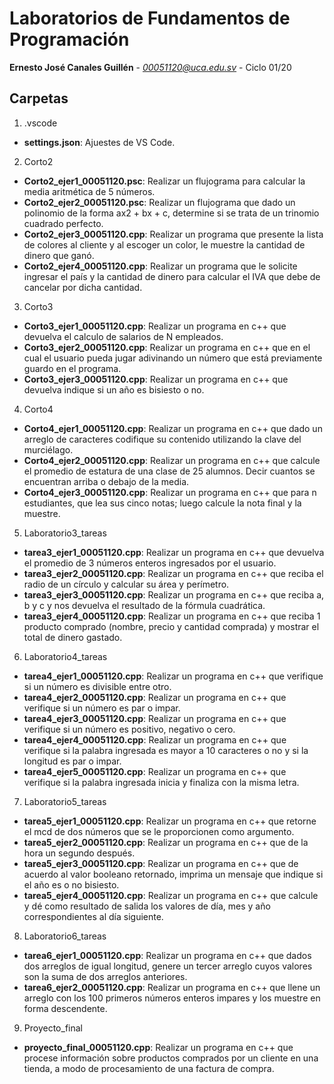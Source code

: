 # Laboratorios de Fundamentos de Programación
**Ernesto José Canales Guillén** - *00051120@uca.edu.sv* - Ciclo 01/20

## Carpetas
1. .vscode
* **settings.json**: Ajuestes de VS Code.

2. Corto2
* **Corto2_ejer1_00051120.psc**: Realizar un flujograma para calcular la media aritmética de 5 números.
* **Corto2_ejer2_00051120.psc**: Realizar un flujograma que dado un polinomio de la forma ax2 + bx + c, determine si se trata de un trinomio cuadrado perfecto.
* **Corto2_ejer3_00051120.cpp**: Realizar un programa que presente la lista de colores al cliente y al escoger un color, le muestre la cantidad de dinero que ganó.
* **Corto2_ejer4_00051120.cpp**: Realizar un programa que le solicite ingresar el país y la cantidad de dinero para calcular el IVA que debe de cancelar por dicha cantidad.

3. Corto3
* **Corto3_ejer1_00051120.cpp**: Realizar un programa en c++ que devuelva el calculo de salarios de N empleados.
* **Corto3_ejer2_00051120.cpp**: Realizar un programa en c++ que en el cual el usuario pueda jugar adivinando un número que está previamente guardo en el programa.
* **Corto3_ejer3_00051120.cpp**: Realizar un programa en c++ que devuelva indique si un año es bisiesto o no.

4. Corto4
* **Corto4_ejer1_00051120.cpp**: Realizar un programa en c++ que dado un arreglo de caracteres codifique su contenido utilizando la clave del murciélago.
* **Corto4_ejer2_00051120.cpp**: Realizar un programa en c++ que calcule el promedio de estatura de una clase de 25 alumnos. Decir cuantos se encuentran arriba o debajo de la media.
* **Corto4_ejer3_00051120.cpp**: Realizar un programa en c++ que para n estudiantes, que lea sus cinco notas; luego calcule la nota final y la muestre.

5. Laboratorio3_tareas
* **tarea3_ejer1_00051120.cpp**: Realizar un programa en c++ que devuelva el promedio de 3 números enteros ingresados por el usuario.
* **tarea3_ejer2_00051120.cpp**: Realizar un programa en c++ que reciba el radio de un círculo y calcular su área y perímetro.
* **tarea3_ejer3_00051120.cpp**: Realizar un programa en c++ que reciba a, b y c y nos devuelva el resultado de la fórmula cuadrática.
* **tarea3_ejer4_00051120.cpp**: Realizar un programa en c++ que reciba 1 producto comprado (nombre, precio y cantidad comprada) y mostrar el total de dinero gastado.

6. Laboratorio4_tareas
* **tarea4_ejer1_00051120.cpp**: Realizar un programa en c++ que verifique si un número es divisible entre otro.
* **tarea4_ejer2_00051120.cpp**: Realizar un programa en c++ que verifique si un número es par o impar.
* **tarea4_ejer3_00051120.cpp**: Realizar un programa en c++ que verifique si un número es positivo, negativo o cero.
* **tarea4_ejer4_00051120.cpp**: Realizar un programa en c++ que verifique si la palabra ingresada es mayor a 10 caracteres o no y si la longitud es par o impar. 
* **tarea4_ejer5_00051120.cpp**: Realizar un programa en c++ que verifique si la palabra ingresada inicia y finaliza con la misma letra.

7. Laboratorio5_tareas
* **tarea5_ejer1_00051120.cpp**: Realizar un programa en c++ que retorne el mcd de dos números que se le proporcionen como argumento.
* **tarea5_ejer2_00051120.cpp**: Realizar un programa en c++ que de la hora un segundo después.
* **tarea5_ejer3_00051120.cpp**: Realizar un programa en c++ que de acuerdo al valor booleano retornado, imprima un mensaje que indique si el año es o no bisiesto.
* **tarea5_ejer4_00051120.cpp**: Realizar un programa en c++ que calcule y dé como resultado de salida los valores de día, mes y año correspondientes al día siguiente.

8. Laboratorio6_tareas
* **tarea6_ejer1_00051120.cpp**: Realizar un programa en c++ que dados dos arreglos de igual longitud, genere un tercer arreglo cuyos valores son la suma de dos arreglos anteriores. 
* **tarea6_ejer2_00051120.cpp**: Realizar un programa en c++ que llene un arreglo con los 100 primeros números enteros impares y los muestre en forma descendente.

9. Proyecto_final
* **proyecto_final_00051120.cpp**: Realizar un programa en c++ que  procese información sobre productos comprados por un cliente en una tienda, a modo de procesamiento de una factura de compra.